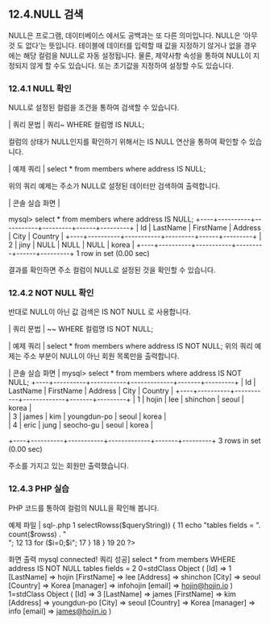 ## 12.4.NULL 검색 
NULL은 프로그램, 데이터베이스 에서도 공백과는 또 다른 의미입니다. NULL은 ‘아무것 도 없다’는 뜻입니다. 테이블에 데이터를 입력할 때 값을 지정하기 않거나 없을 경우에는 해당 컬럼을 NULL로 자동 설정됩니다. 
물론, 제약사항 속성을 통하여 NULL이 지정되지 않게 할 수도 있습니다. 또는 초기값을 
지정하여 설정할 수도 있습니다. 

### 12.4.1 NULL 확인 
NULL로 설정된 컬럼을 조건을 통하여 검색할 수 있습니다. 

| 쿼리 문법 | 
쿼리~ WHERE 컬럼명 IS NULL; 

컬럼의 상태가 NULL인지를 확인하기 위해서는 IS NULL 연산을 통하여 확인할 수 있습 니다. 

| 예제 쿼리 | 
select * from members where address IS NULL; 

위의 쿼리 예제는 주소가 NULL로 설정된 데이터만 검색하여 출력합니다. 

| 콘솔 실습 화면 | 

mysql> select * from members where address IS NULL; +----+----------+-----------+---------+------+---------+ | Id | LastName | FirstName | Address | City | Country | +----+----------+-----------+---------+------+---------+ | 2 | jiny | NULL | NULL | NULL | korea | +----+----------+-----------+---------+------+---------+ 1 row in set (0.00 sec) 

결과를 확인하면 주소 컬럼이 NULL로 설정된 것을 확인할 수 있습니다. 

### 12.4.2 NOT NULL 확인 
반대로 NULL이 아닌 값 검색은 IS NOT NULL 로 사용합니다. 

| 쿼리 문법 | 
~~ WHERE 컬럼명 IS NOT NULL; 

| 예제 쿼리 | 
select * from members where address IS NOT NULL; 
위의 쿼리 예제는 주소 부분이 NULL이 아닌 회원 목록만을 출력합니다. 

| 콘솔 실습 화면 | 
mysql> select * from members where address IS NOT NULL; +----+----------+-----------+-------------+-------+---------+ | Id | LastName | FirstName | Address  | City | Country | +----+----------+-----------+-------------+-------+---------+ 
| 1 | hojin  | lee  | shinchon  | seoul | korea  |  
| 3 | james  | kim  | youngdun-po | seoul | korea   |  
| 4 | eric  | jung  | seocho-gu  | seoul | korea  |  

+----+----------+-----------+-------------+-------+---------+ 3 rows in set (0.00 sec) 

주소를 가지고 있는 회원만 출력했습니다. 

### 12.4.3 PHP 실습 
PHP 코드를 통하여 컬럼의 NULL을 확인해 봅니다. 

예제 파일 | sql-.php 
1 <?php 2 3 include "dbinfo.php"; 4 include "mysql.class.php"; 5 6 // ++ Mysqli DB 연결. 7 $db = new JinyMysql(); 8 9 $queryString = "select * from members WHERE address IS NOT NULL"; 10 if ($rowss = $db->selectRowss($queryString)) { 11 echo "tables fields = ". count($rowss) . "<br>"; 12 13 for ($i=0;$i<count($rowss);$i++) { 14 echo $i."="; 15 print_r($rowss[$i]); 16 echo "<br>"; 
17 } 
18 } 19 20 ?> 


화면 출력 
mysql connected! 쿼리 성공] select * from members WHERE address IS NOT NULL tables fields = 2 0=stdClass Object ( [Id] => 1 [LastName] => hojin [FirstName] => lee [Address] => shinchon [City] => seoul [Country] => Korea [manager] => infohojin [email] => hojin@hojin.io ) 1=stdClass Object ( [Id] => 3 [LastName] => james [FirstName] => kim [Address] => youngdun-po [City] => seoul [Country] => Korea [manager] => info [email] => james@hojin.io ) 